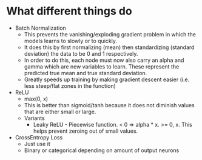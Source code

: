 # What different things do

-   Batch Normalization
    -   This prevents the vanishing/exploding gradient problem in which the models learns to slowly or to quickly.
    -   It does this by first normalizing (mean) then standardizing (standard deviation) the data to be 0 and 1 respectively.
    -   In order to do this, each node must now also carry an alpha and gamma which are new variables to learn. These represent the predicted true mean and true standard deviation.
    -   Greatly speeds up training by making gradient descent easier (i.e. less steep/flat zones in the function)
-   ReLU
    -   max(0, x)
    -   This is better than sigmoid/tanh because it does not diminish values that are either small or large.
    -   Variants
        -   Leaky ReLU - Piecewise function. < 0 => alpha \* x. >= 0, x. This helps prevent zeroing out of small values.
-   CrossEntropy Loss
    -   Just use it
    -   Binary or categorical depending on amount of output neurons
